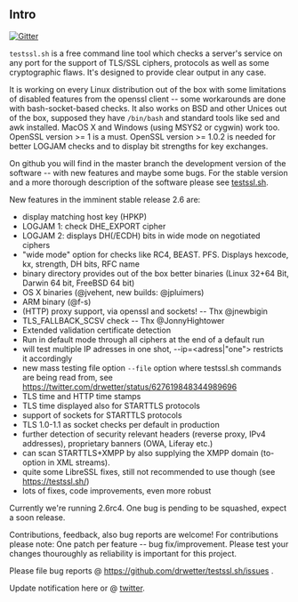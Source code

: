
## Intro

[![Gitter](https://badges.gitter.im/Join%20Chat.svg)](https://gitter.im/drwetter/testssl.sh?utm_source=badge&utm_medium=badge&utm_campaign=pr-badge&utm_content=badge)

`testssl.sh` is a free command line tool which checks a server's service on any port for the support of TLS/SSL ciphers, protocols as well as some cryptographic flaws. It's designed to provide clear output in any case.

It is working on every Linux distribution out of the box with some limitations of disabled features from the openssl client -- some workarounds are done with bash-socket-based checks. It also works on BSD and other Unices out of the box, supposed they have `/bin/bash` and standard tools like sed and awk installed. MacOS X and Windows (using MSYS2 or cygwin) work too. OpenSSL version >= 1 is a must.  OpenSSL version >= 1.0.2 is needed for better LOGJAM checks and to display bit strengths for key exchanges.

On github you will find in the master branch the development version of the software -- with new features and maybe some bugs. For the stable version and a more thorough description of the software please see [testssl.sh](https://testssl.sh/ "Go to the site with the stable version and more documentation"). 

New features in the imminent stable release 2.6 are: 

* display matching host key (HPKP)
* LOGJAM 1: check DHE_EXPORT cipher 
* LOGJAM 2: displays DH(/ECDH) bits in wide mode on negotiated ciphers
* "wide mode" option for checks like RC4, BEAST. PFS. Displays hexcode, kx, strength, DH bits, RFC name
* binary directory provides out of the box better binaries (Linux 32+64 Bit, Darwin 64 bit, FreeBSD 64 bit)
* OS X binaries (@jvehent, new builds: @jpluimers)
* ARM binary (@f-s)
* (HTTP) proxy support, via openssl and sockets! -- Thx @jnewbigin
* TLS_FALLBACK_SCSV check -- Thx @JonnyHightower
* Extended validation certificate detection
* Run in default mode through all ciphers at the end of a default run
* will test multiple IP adresses in one shot, --ip=<adress|"one"> restricts it accordingly
* new mass testing file option ``--file`` option where testssl.sh commands are being read from, see https://twitter.com/drwetter/status/627619848344989696 
* TLS time and HTTP time stamps
* TLS time displayed also for STARTTLS protocols
* support of sockets for STARTTLS protocols 
* TLS 1.0-1.1 as socket checks per default in production
* further detection of security relevant headers (reverse proxy, IPv4 addresses), proprietary banners (OWA, Liferay etc.)
* can scan STARTTLS+XMPP by also supplying the XMPP domain (to-option in XML streams).
* quite some LibreSSL fixes, still not recommended to use though (see https://testssl.sh/) 
* lots of fixes, code improvements, even more robust

Currently we're running 2.6rc4. One bug is pending to be squashed, expect a soon release.


Contributions, feedback, also bug reports are welcome! For contributions please note: One patch per feature -- bug fix/improvement. Please test your changes thouroughly as reliability is important for this project. 

Please file bug reports @ https://github.com/drwetter/testssl.sh/issues .

Update notification here or @ [twitter](https://twitter.com/drwetter). 



